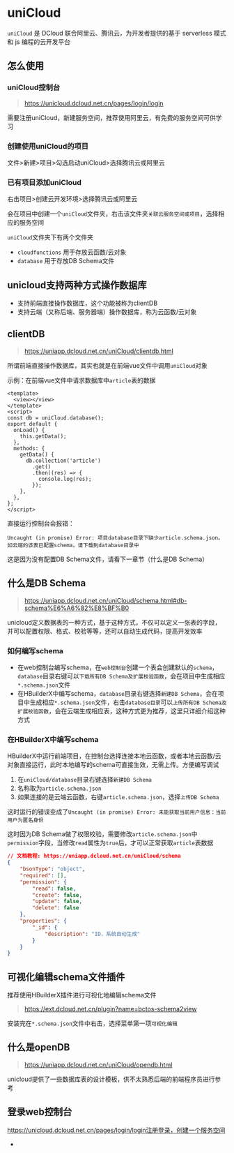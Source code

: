 # uniCloud

`uniCloud` 是 DCloud 联合阿里云、腾讯云，为开发者提供的基于 serverless 模式和 js 编程的云开发平台

## 怎么使用

### uniCloud控制台

> https://unicloud.dcloud.net.cn/pages/login/login

需要注册uniCloud，新建服务空间，推荐使用阿里云，有免费的服务空间可供学习

### 创建使用uniCloud的项目

文件>新建>项目>勾选启动uniCloud>选择腾讯云或阿里云

### 已有项目添加uniCloud

右击项目>创建云开发环境>选择腾讯云或阿里云

会在项目中创建一个`uniCloud`文件夹，右击该文件夹`关联云服务空间或项目`，选择相应的服务空间

`uniCloud`文件夹下有两个文件夹

- `cloudfunctions`   用于存放云函数/云对象
- `database`  用于存放DB Schema文件

## unicloud支持两种方式操作数据库

- 支持前端直接操作数据库，这个功能被称为clientDB
- 支持云端（又称后端、服务器端）操作数据库，称为云函数/云对象

## clientDB

> https://uniapp.dcloud.net.cn/uniCloud/clientdb.html

所谓前端直接操作数据库，其实也就是在前端vue文件中调用`uniCloud`对象

示例：在前端vue文件中请求数据库中`article`表的数据

```vue
<template>
  <view></view>
</template>
<script>
const db = uniCloud.database();
export default {
  onLoad() {
    this.getData();
  },
  methods: {
    getData() {
      db.collection('article')
        .get()
        .then((res) => {
          console.log(res);
        });
    },
  },
};
</script>
```

直接运行控制台会报错：

`Uncaught (in promise) Error: 项目database目录下缺少article.schema.json。如云端的该表已配置schema，请下载到database目录中`

这是因为没有配置DB Schema文件，请看下一章节（什么是DB Schema）

## 什么是DB Schema

> https://uniapp.dcloud.net.cn/uniCloud/schema.html#db-schema%E6%A6%82%E8%BF%B0

unicloud定义数据表的一种方式，基于这种方式，不仅可以定义一张表的字段，并可以配置权限、格式、校验等等，还可以自动生成代码，提高开发效率

### 如何编写schema

- 在web控制台编写schema，在`web控制台`创建一个表会创建默认的`schema`，`database`目录右键可以`下载所有DB Schema及扩展校验函数`，会在项目中生成相应`*.schema.json`文件
- 在HBuilderX中编写schema，`database`目录右键选择`新建DB Schema`，会在项目中生成相应`*.schema.json`文件，右击`database目录`可以`上传所有DB Schema及扩展校验函数`，会在云端生成相应表，这种方式更为推荐，这里只详细介绍这种方式

### 在HBuilderX中编写schema

HBuilderX中运行前端项目，在控制台选择连接本地云函数，或者本地云函数/云对象直接运行，此时本地编写的schema可直接生效，无需上传。方便编写调试

1. 在`uniCloud/database`目录右键选择`新建DB Schema`
2. 名称取为`article.schema.json`
3. 如果连接的是云端云函数，右键`article.schema.json`，选择`上传DB Schema`

这时运行的错误变成了`Uncaught (in promise) Error: 未能获取当前用户信息：当前用户为匿名身份`

这时因为DB Schema做了权限校验，需要修改`article.schema.json`中`permission`字段，当修改`read`属性为`true`后，才可以正常获取`article`表数据

```json
// 文档教程: https://uniapp.dcloud.net.cn/uniCloud/schema
{
	"bsonType": "object",
	"required": [],
	"permission": {
		"read": false,
		"create": false,
		"update": false,
		"delete": false
	},
	"properties": {
		"_id": {
			"description": "ID，系统自动生成"
		}
	}
}
```

## 可视化编辑schema文件插件

推荐使用HBuilderX插件进行可视化地编辑schema文件

> https://ext.dcloud.net.cn/plugin?name=bctos-schema2view

安装完在`*.schema.json`文件中右击，选择菜单第一项`可视化编辑`

## 什么是openDB

> https://uniapp.dcloud.net.cn/uniCloud/opendb.html

unicloud提供了一些数据库表的设计模板，供不太熟悉后端的前端程序员进行参考

## 登录web控制台

https://unicloud.dcloud.net.cn/pages/login/login注册登录，创建一个服务空间

- 